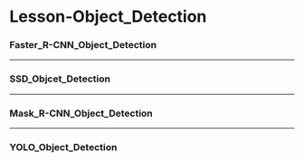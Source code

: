 # Lesson-Object_Detection

### Faster_R-CNN_Object_Detection
---------------------------------
### SSD_Objcet_Detection
---------------------------------
### Mask_R-CNN_Object_Detection
---------------------------------
### YOLO_Object_Detection

